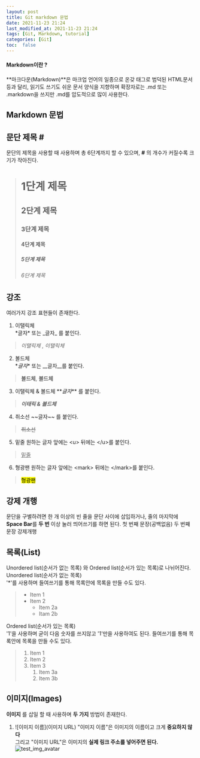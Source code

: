```yaml
---
layout: post
title: Git markdown 문법
date: 2021-11-23 21:24
last_modified_at: 2021-11-23 21:24
tags: [Git, Markdown, tutorial]
categories: [Git]
toc:  false
---
```


<h4>Markdown이란 ?</h4>

**마크다운(Markdown)**은 마크업 언어의 일종으로 온갖 태그로 범덕된 HTML문서 등과 달리, 읽기도 쓰기도 쉬운 문서 양식을 지향하며 확장자로는 .md 또는 .markdown을 쓰지만 .md를 압도적으로 많이 사용한다.

<h2> Markdown 문법</h2>

## 문단 제목 \#
문단의 제목을 사용할 때 사용하며 총 6단계까지 할 수 있으며, **#** 의 개수가 커질수록 크기가 작아진다.  
># 1단계 제목
>## 2단계 제목
>### 3단계 제목
>#### 4단계 제목
>##### 5단계 제목
>###### 6단계 제목  

  
## 강조
여러가지 강조 표현들이 존재한다.
1. 이탤릭체  
\*글자* 또는  \_글자_ 를 붙인다. 
>*이탤릭체* , _이탤릭체_
2. 볼드체  
\**글자**  또는  \__글자__를 붙인다.
> **볼드체**, __볼드체__ 
3. 이탤릭체 & 볼드체
\**_글자_** 를 붙인다.
> **_이태릭 & 볼드체_**
4. 취소선
\~~글자~~ 를 붙인다.
> ~~취소선~~
5. 밑줄
원하는 글자 앞에는 \<u> 뒤에는 \</u>를 붙인다.
> <u>밑줄</u>
6. 형광팬
원하는 글자 앞에는 \<mark> 뒤에는 \</mark>를 붙인다.
> <mark>형광팬</mark>  


## 강제 개행
문단을 구별하려면 한 개 이상의 빈 줄을 문단 사이에 삽입하거나, 줄의 마지막에 **Space Bar**를 **두 번** 이상 눌러 띄어쓰기를 하면 된다.
첫 번째 문장(공백없음)
두 번째 문장  강제개행

## 목록(List)
Unordered list(순서가 없는 목록) 와 Ordered list(순서가 있는 목록)로 나뉘어진다.  
Unordered list(순서가 없는 목록)    
'*'를 사용하며 들여쓰기를 통해 목록안에 목록을 만들 수도 있다.
>* Item 1
>* Item 2
>    * Item 2a
>    * Itam 2b  


Ordered list(순서가 있는 목록)    
'1'을 사용하며 굳이 다음 숫자를 쓰지않고 '1'만을 사용하여도 된다.   들여쓰기를 통해 목록안에 목록을 만들 수도 있다. 
>1. Item 1
>1. Item 2
>1. Item 3
>    1. Item 3a
>    1. Item 3b


## 이미지(Images)
__이미지__ 를 삽일 할 때 사용하며 __두 가지__ 방법이 존재한다.  

1. \![이미지 이름]\(이미지 URL)
"이미지 이름"은 이미지의 이름이고 크게 __중요하지 않다__  
그리고 "이미지 URL"은 이미지의 __실제 링크 주소를 넣어주면 된다.__
![test_img_avatar](~/Git/Blog/bg.jpeg)





